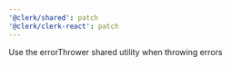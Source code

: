 ```yaml
---
'@clerk/shared': patch
'@clerk/clerk-react': patch
---
```


Use the errorThrower shared utility when throwing errors
